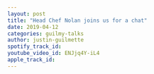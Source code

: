 ```yaml
---
layout: post
title: "Head Chef Nolan joins us for a chat"
date: 2019-04-12
categories: guilmy-talks
author: justin-guilmette
spotify_track_id: 
youtube_video_id: ENJjq4Y-iL4
apple_track_id: 
---
```

